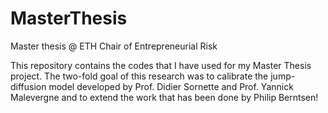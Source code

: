 # MasterThesis
Master thesis @ ETH Chair of Entrepreneurial Risk 

This repository contains the codes that I have used for my Master Thesis project. The two-fold goal of this research was to calibrate the jump-diffusion model developed by Prof. Didier Sornette and Prof. Yannick Malevergne and to extend the work that has been done by Philip Berntsen!


